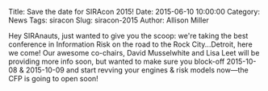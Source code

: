 Title: Save the date for SIRAcon 2015!
Date: 2015-06-10 10:00:00
Category: News
Tags: siracon
Slug: siracon-2015
Author: Allison Miller


Hey SIRAnauts, just wanted to give you the scoop: we're taking the best conference in Information Risk on the road to the Rock City...Detroit, here we come! Our awesome co-chairs, David Musselwhite and Lisa Leet will be providing more info soon, but wanted to make sure you block-off 2015-10-08 & 2015-10-09 and start revving your engines &amp; risk models now&mdash;the CFP is going to open soon!

